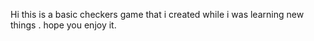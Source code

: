 Hi this is a basic checkers game that i created while i was learning new things .
hope you enjoy it.
